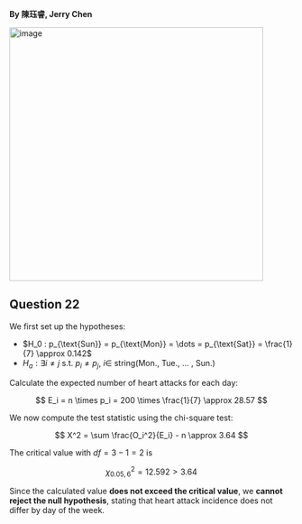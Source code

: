 **By 陳珏睿, Jerry Chen**

<img width="450" alt="image" src="https://github.com/user-attachments/assets/6db3ee65-2075-4dc5-935e-30724fabbc42" />

## Question 22
We first set up the hypotheses:
- $H_0 : p_{\text{Sun}} = p_{\text{Mon}} = \dots = p_{\text{Sat}} = \frac{1}{7} \approx 0.142$
- $H_a : \exists i \neq j$ s.t. $p_i \neq p_j$, $i \in$ string(Mon., Tue., $\dots$ , Sun.)

Calculate the expected number of heart attacks for each day:

$$ 
E_i = n \times p_i = 200 \times \frac{1}{7} \approx 28.57
$$

We now compute the test statistic using the chi-square test:

$$
X^2 = \sum \frac{O_i^2}{E_i} - n \approx 3.64
$$

The critical value with $df = 3 - 1 =2$ is

$$
\chi^2_{0.05, 6} = 12.592 > 3.64
$$

Since the calculated value **does not exceed the critical value**, we **cannot reject the null hypothesis**, stating that heart attack incidence does not differ by day of the week. 
